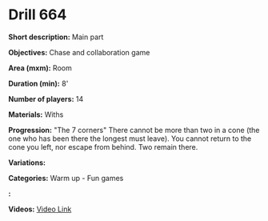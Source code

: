 # Drill 664

**Short description:**
Main part

**Objectives:**
Chase and collaboration game

**Area (mxm):**
Room

**Duration (min):**
8'

**Number of players:**
14

**Materials:**
Withs

**Progression:**
"The 7 corners" There cannot be more than two in a cone (the one who has been there the longest must leave). You cannot return to the cone you left, nor escape from behind. Two remain there.

**Variations:**


**Categories:**
Warm up - Fun games

**:**


**Videos:**
[Video Link](https://www.youtube.com/embed/uhZaxSMTdkc)


